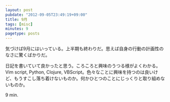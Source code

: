 ```yaml
---
layout: post
pubdate: "2012-09-05T23:49:19+09:00"
title: 9月
tags: [misc]
minutes: 9
pagetype: posts
---
```

気づけば9月にはいっている。上半期も終わりだ。思えば自身の行動の計画性のなさに驚くばかりだ。

日記を書いていて良かったと思う。ころころと興味のうつる様がよくわかる。Vim script, Python, Clojure, VBScript。色々なことに興味を持つのは良いけど、もうすこし落ち着けないものか。何かひとつのことにじっくりと取り組めないものか。

9 min.
